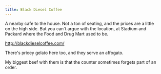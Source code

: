 ```yaml
---
title: Black Diesel Coffee
---
```

A nearby cafe to the house. Not a ton of seating, and the
prices are a little on the high side. But you can't argue with
the location, at Stadium and Packard where the Food and Drug Mart
used to be.

http://blackdieselcoffee.com/

There's pricey gelato here too, and they serve an affogato.

My biggest beef with them is that the counter sometimes
forgets part of an order.
